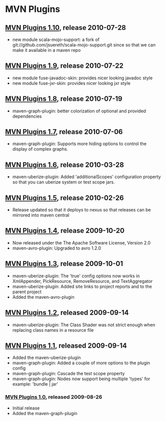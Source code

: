 # MVN Plugins

## [MVN Plugins 1.10][1_10], release 2010-07-28
[1_10]: http://mvnplugins.fusesource.org/maven/1.10

* new module scala-mojo-support: a fork of git://github.com/jsuereth/scala-mojo-support.git since 
  so that we can make it available in a maven repo

## [MVN Plugins 1.9][1_9], release 2010-07-22
[1_9]: http://mvnplugins.fusesource.org/maven/1.9

* new module fuse-javadoc-skin: provides nicer looking javadoc style
* new module fuse-jxr-skin: provides nicer looking jxr style

## [MVN Plugins 1.8][1_8], release 2010-07-19
[1_8]: http://mvnplugins.fusesource.org/maven/1.8

* maven-graph-plugin: better colorization of optional and provided dependencies

## [MVN Plugins 1.7][1_7], release 2010-07-06
[1_7]: http://mvnplugins.fusesource.org/maven/1.7

* maven-graph-plugin: Supports more hiding options to control the display of complex graphs.

## [MVN Plugins 1.6][1_6], release 2010-03-28
[1_6]: http://mvnplugins.fusesource.org/maven/1.6

* maven-uberize-plugin: Added 'additionalScopes' configuration property so that you can uberize system or test scope jars.

## [MVN Plugins 1.5][1_5], release 2010-02-26
[1_5]: http://mvnplugins.fusesource.org/maven/1.5

* Release updated so that it deploys to nexus so that releases can be mirrored into maven central

## [MVN Plugins 1.4][1_4], release 2009-10-20
[1_4]: http://mvnplugins.fusesource.org/maven/1.4

* Now released under the The Apache Software License, Version 2.0
* maven-avro-plugin: Upgraded to avro 1.2.0

## [MVN Plugins 1.3][1_3], release 2009-10-01
[1_3]: http://mvnplugins.fusesource.org/maven/1.3

* maven-uberize-plugin: The '<ignoreCase>true</ignoreCase>' config options now works in XmlAppender, PickResource, RemoveResource, and TextAggregator 
* maven-uberize-plugin: Added site links to project reports and to the parent project
* Added the maven-avro-plugin

## [MVN Plugins 1.2][1_2], released 2009-09-14
[1_2]: http://mvnplugins.fusesource.org/maven/1.2

* maven-uberize-plugin: The Class Shader was not strict enough when replacing class names in a resource file 

## [MVN Plugins 1.1][1_1], released 2009-09-14
[1_1]: http://mvnplugins.fusesource.org/maven/1.1

* Added the maven-uberize-plugin
* maven-graph-plugin: Added a couple of more options to the plugin config 
* maven-graph-plugin: Cascade the test scope property
* maven-graph-plugin: Nodes now support being multiple 'types' for example: 'bundle | jar'

### [MVN Plugins 1.0][1_0], released 2009-08-26
[1_0]: http://mvnplugins.fusesource.org/maven/1.0

* Initial release
* Added the maven-graph-plugin

